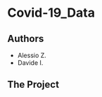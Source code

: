 # Covid-19_Data
<h2>Authors</h2>
<ul>
  <li>Alessio Z.</li>
  <li>Davide I.</li>
</ul>
<h2>The Project</h2>
<a href="header.png"></a>
